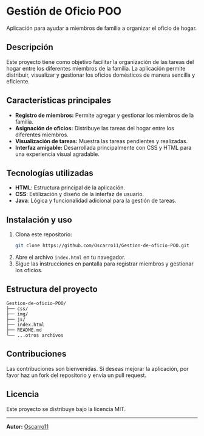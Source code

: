 # Gestión de Oficio POO

Aplicación para ayudar a miembros de familia a organizar el oficio de hogar.

## Descripción

Este proyecto tiene como objetivo facilitar la organización de las tareas del hogar entre los diferentes miembros de la familia. La aplicación permite distribuir, visualizar y gestionar los oficios domésticos de manera sencilla y eficiente.

## Características principales

- **Registro de miembros:** Permite agregar y gestionar los miembros de la familia.
- **Asignación de oficios:** Distribuye las tareas del hogar entre los diferentes miembros.
- **Visualización de tareas:** Muestra las tareas pendientes y realizadas.
- **Interfaz amigable:** Desarrollada principalmente con CSS y HTML para una experiencia visual agradable.

## Tecnologías utilizadas

- **HTML**: Estructura principal de la aplicación.
- **CSS**: Estilización y diseño de la interfaz de usuario.
- **Java**: Lógica y funcionalidad adicional para la gestión de tareas.

## Instalación y uso

1. Clona este repositorio:
   ```bash
   git clone https://github.com/Oscarro11/Gestion-de-oficio-POO.git
   ```
2. Abre el archivo `index.html` en tu navegador.
3. Sigue las instrucciones en pantalla para registrar miembros y gestionar los oficios.

## Estructura del proyecto

```
Gestion-de-oficio-POO/
├── css/
├── img/
├── js/
├── index.html
├── README.md
└── ...otros archivos
```

## Contribuciones

Las contribuciones son bienvenidas. Si deseas mejorar la aplicación, por favor haz un fork del repositorio y envía un pull request.

## Licencia

Este proyecto se distribuye bajo la licencia MIT.

---

**Autor:** [Oscarro11](https://github.com/Oscarro11)
